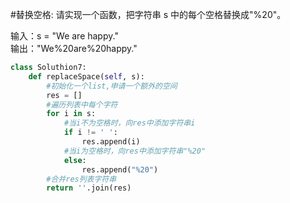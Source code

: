 ﻿#替换空格:
请实现一个函数，把字符串 s 中的每个空格替换成"%20"。  

输入：s = "We are happy."  
输出："We%20are%20happy."

```python
class Soluthion7:
    def replaceSpace(self, s):
        #初始化一个list,申请一个额外的空间
        res = []
        #遍历列表中每个字符
        for i in s:
            #当i不为空格时，向res中添加字符串i
            if i != ' ':
                res.append(i)
            #当i为空格时，向res中添加字符串"%20"
            else:
                res.append("%20")
        #合并res列表字符串
        return ''.join(res)
```